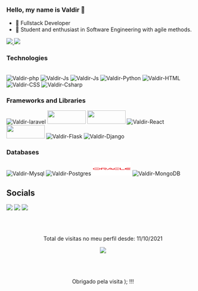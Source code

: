 

### Hello, my name is Valdir 👋

- 🔭 Fullstack Developer
- 🌱 Student and enthusiast in Software Engineering with agile methods.

<div>
  <a href="https://github.com/valdirsillva">
  <img height="180em" src="https://github-readme-stats.vercel.app/api?username=valdirsillva&show_icons=true&theme=dracula&include_all_commits=true&count_private=true"/>
  <img height="180em" src="https://github-readme-stats.vercel.app/api/top-langs/?username=valdirsillva&layout=compact&langs_count=9&theme=dark">
  </a>
</div>

### Technologies
  
<div style="display:flex:flex-direction:row;flex-wrap:wrap; gap:30px;"><br>
  <img alt="Valdir-php" style="width:80px;height:35px" src="https://img.shields.io/badge/PHP-000?style=for-the-badge&logo=php&logoColor=311b76">
  <img alt="Valdir-Js" style="width:120px;height:35px;" src="https://img.shields.io/badge/JAVASCRIPT-000?style=for-the-badge&logo=javascript&logoColor=311b76">  

   <img alt="Valdir-Js" style="width:100px;height:35px;" src="https://img.shields.io/badge/node.js-000?style=for-the-badge&logo=node.js&logoColor=311b76">  
  <img alt="Valdir-Python" style="width:100px;height:35px" src="https://img.shields.io/badge/python-000?style=for-the-badge&logo=python&logoColor=311b76">
 
  <img alt="Valdir-HTML" style="width:100px;height:35px" src="https://img.shields.io/badge/HTML5-000?style=for-the-badge&logo=HTML5&logoColor=311b76">
  <img alt="Valdir-CSS" style="width:100px;height:35px" src="https://img.shields.io/badge/CSS-000?style=for-the-badge&logo=CSS3&logoColor=311b76">
  
  <img alt="Valdir-Csharp" style="width:110px;height:35px" src="https://img.shields.io/badge/CSHAP-000?style=for-the-badge&logo=CSHARP&logoColor=311b76">
 
</div>

### Frameworks and Libraries

 <div style="display:flex:flex-direction:row;flex-wrap:wrap; gap:30px;"> 
   <img alt="Valdir-laravel" style="width:100px;height:35px" src="https://img.shields.io/badge/LARAVEL-000?style=for-the-badge&logo=laravel&logoColor=311b76">  
   <img alt="" style="width:100px;height:35px" src="https://img.shields.io/badge/BOOTSTRAP-000?style=for-the-badge&logo=BOOTSTRAP&logoColor=311b76">
   <img style="width:100px;height:35px" src="https://img.shields.io/badge/Jquery-000?style=for-the-badge&logo=Jquery&logoColor=311b76" >
   <img alt="Valdir-React" style="width:100px;height:35px" src="https://img.shields.io/badge/REACT-000?style=for-the-badge&logo=react&logoColor=311b76">
   <img style="width:100px;height:35px"  src="https://img.shields.io/badge/vue.js-000?style=for-the-badge&logo=vue.js&logoColor=311b76">
   <img style="width:100px;height:35px" alt="Valdir-Flask" style="width:100px;height:35px" src="https://img.shields.io/badge/FLASK-000?style=for-the-badge&logo=FLASK&logoColor=311b76">
   <img alt="Valdir-Django" style="width:100px;height:35px" src="https://img.shields.io/badge/DJANGO-000?style=for-the-badge&logo=&logoColor=311b76">
 </div>

### Databases

 <div style="display:flex:flex-direction:row;flex-wrap:wrap; gap:30px;"> 
    <img alt="Valdir-Mysql" style="width:130px;height:35px" src="https://img.shields.io/badge/MYSQL-000?style=for-the-badge&logo=MYSQL&logoColor=311b76">
    <img alt="Valdir-Postgres" style="width:100px;height:35px" src="https://img.shields.io/badge/postgres-000?style=for-the-badge&logo=postgresql&logoColor=311b76">
    <img alt="Valdir-Oracle" style="width:100px;height:35px" src="https://raw.githubusercontent.com/devicons/devicon/master/icons/oracle/oracle-original.svg">
    <img alt="Valdir-MongoDB" style="width:100px;height:35px" src="https://img.shields.io/badge/mongo-000?style=for-the-badge&logo=mongodb&logoColor=311b76">
 </div>

  ## Socials
 <div> 
  <a href="https://web.whatsapp.com/send?phone=+5511977601187&text=Ola&Valdir&,venho&atraves&do&seu&github">
  <img src="https://img.shields.io/badge/WhatsApp-25D366?style=for-the-badge&logo=whatsapp&logoColor=white" target="_blank"></a>
  <a href="mailto:valdirpiresba@gmail.com">
  <img src="https://img.shields.io/badge/-Gmail-%23333?style=for-the-badge&logo=gmail&logoColor=white" target="_blank"></a>
  <a href="https://www.linkedin.com/in/valdir-c-silva/" target="_blank"><img src="https://img.shields.io/badge/-LinkedIn-%230077B5?style=for-the-badge&logo=linkedin&logoColor=white" target="_blank"></a>  
</div>

<br><br>  
<p align="center"> Total de visitas no meu perfil desde: 11/10/2021 </p>
<p align="center">   <img alingn="center" src="https://profile-counter.glitch.me/valdirsillva/count.svg" /></p>
<br><br>
<p align="center"> Obrigado pela visita );  !!! </p>  

  
  
 


